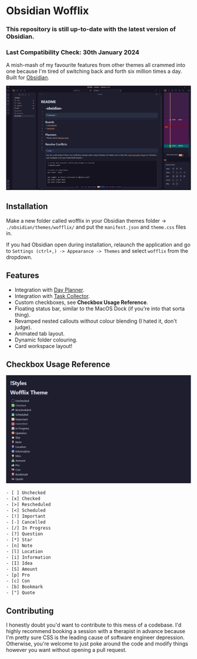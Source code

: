 # Obsidian Wofflix
### This repository is still up-to-date with the latest version of Obsidian.
### Last Compatibility Check: 30th January 2024

A mish-mash of my favourite features from other themes all crammed into one because I'm tired of switching back and forth six million times a day. Built for [Obsidian](https://obsidian.md).

![wofflix thenme](obsidian-wofflix.png)

## Installation
Make a new folder called wofflix in your Obsidian themes folder -> ``./obsidian/themes/wofflix/`` and put the ``manifest.json`` and ``theme.css`` files in.

If you had Obsidian open during installation, relaunch the application and go to ``Settings (ctrl+,) -> Appearance -> Themes`` and select ``wofflix`` from the dropdown.

## Features
- Integration with [Day Planner](https://github.com/lynchjames/obsidian-day-planner).
- Integration with [Task Collector](https://github.com/ebullient/obsidian-task-collector).
- Custom checkboxes, see **Checkbox Usage Reference**.
- Floating status bar, similar to the MacOS Dock (if you're into that sorta thing).
- Revamped nested callouts without colour blending (I hated it, don't judge).
- Animated tab layout.
- Dynamic folder colouring.
- Card workspace layout!

## Checkbox Usage Reference

![wofflix checkboxes](wofflix-checkboxes.png)

```
- [ ] Unchecked
- [x] Checked 
- [>] Rescheduled 
- [<] Scheduled 
- [!] Important 
- [-] Cancelled 
- [/] In Progress 
- [?] Question 
- [*] Star 
- [n] Note 
- [l] Location
- [i] Information 
- [I] Idea 
- [S] Amount 
- [p] Pro 
- [c] Con 
- [b] Bookmark 
- ["] Quote
```

## Contributing
I honestly doubt you'd want to contribute to this mess of a codebase. I'd highly recommend booking a session with a therapist in advance because I'm pretty sure CSS is the leading cause of software engineer depression. Otherwise, you're welcome to just poke around the code and modify things however you want without opening a pull request.
